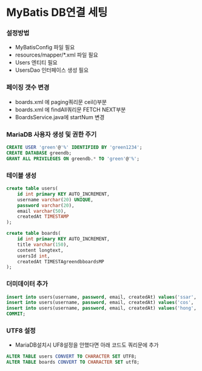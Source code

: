 # MyBatis DB연결 세팅

### 설정방법
- MyBatisConfig 파일 필요
- resources/mapper/*.xml 파일 필요
- Users 엔티티 필요
- UsersDao 인터페이스 생성 필요

### 페이징 갯수 변경
- boards.xml 에 paging쿼리문 ceil()부분
- boards.xml 에 findAll쿼리문 FETCH NEXT부분
- BoardsService.java에 startNum 변경

### MariaDB 사용자 생성 및 권한 주기
```sql
CREATE USER 'green'@'%' IDENTIFIED BY 'green1234';
CREATE DATABASE greendb;
GRANT ALL PRIVILEGES ON greendb.* TO 'green'@'%';
```

### 테이블 생성
```sql
create table users(
    id int primary KEY AUTO_INCREMENT,
    username varchar(20) UNIQUE,
    password varchar(20),
    email varchar(50),
    createdAt TIMESTAMP
);

create table boards(
    id int primary KEY AUTO_INCREMENT,
    title varchar(150),
    content longtext,
    usersId int,
    createdAt TIMESTAgreendbboardsMP
);
```

### 더미데이터 추가
```sql
insert into users(username, password, email, createdAt) values('ssar', '1234', 'ssar@nate.com', NOW());
insert into users(username, password, email, createdAt) values('cos', '1234', 'cos@nate.com', NOW());
insert into users(username, password, email, createdAt) values('hong', '1234', 'hong@nate.com', NOW());
COMMIT;
```

### UTF8 설정
- MariaDB설치시 UF8설정을 안했다면 아래 코드도 쿼리문에 추가

```sql
ALTER TABLE users CONVERT TO CHARACTER SET UTF8;
ALTER TABLE boards CONVERT TO CHARACTER SET utf8;
```